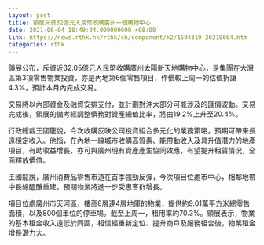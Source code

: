 ```yaml
---
layout: post
title: 領展斥資32億元人民幣收購廣州一個購物中心
date: 2021-06-04 18:49:34.000000000 +08:00
link: https://news.rthk.hk/rthk/ch/component/k2/1594319-20210604.htm
categories: rthk
---
```


領展公布，斥資近32.05億元人民幣收購廣州太陽新天地購物中心，是集團在大灣區第3項零售物業投資，亦是內地第6個零售項目，作價較上周一的估值折讓4.3%，預計本月內完成交易。

交易將以內部資金及融資安排支付，並計劃對沖大部分可能涉及的匯價波動。交易完成後，領展的備考經調整債務對資產總值比率，將由19.2%上升至20.4%。

行政總裁王國龍說，今次收購反映公司投資組合多元化的業務策略，預期可帶來長遠穩定收入。他指，在內地一線城市收購高質素、能帶動收入及具升值潛力的地產項目，有助收益增長，亦可與廣州現有資產產生協同效應，有望提升租賃情況，全面釋放價值。

王國龍說，廣州消費品零售市道在首季強勁反彈，今次項目位處市中心，相鄰地帶中長線醞釀重建，預期物業將進一步受惠客群增長。

項目位處廣州市天河區，樓高8層連4層地庫的物業，提供約9.01萬平方米總零售面積，以及800個車位的停車場。截至上周一，租用率約70.3%。領展表示，物業的基本租金收入遠低於同區，相信經重新定位、提升商戶及服務組合後，物業租金增長潛力大。
